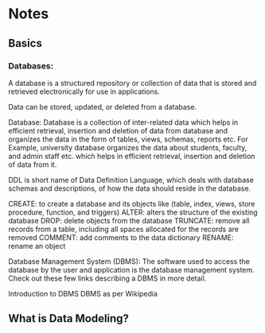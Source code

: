 # Notes

## Basics

### Databases: 
A database is a structured repository or collection of data that is stored and retrieved electronically for use in applications. 

Data can be stored, updated, or deleted from a database.

Database: Database is a collection of inter-related data which helps in efficient retrieval, insertion and deletion of data from database and organizes the data in the form of tables, views, schemas, reports etc. For Example, university database organizes the data about students, faculty, and admin staff etc. which helps in efficient retrieval, insertion and deletion of data from it.

DDL is short name of Data Definition Language, which deals with database schemas and descriptions, of how the data should reside in the database.

CREATE: to create a database and its objects like (table, index, views, store procedure, function, and triggers)
ALTER: alters the structure of the existing database
DROP: delete objects from the database
TRUNCATE: remove all records from a table, including all spaces allocated for the records are removed
COMMENT: add comments to the data dictionary
RENAME: rename an object

Database Management System (DBMS): The software used to access the database by the user and application is the database management system. Check out these few links describing a DBMS in more detail.

Introduction to DBMS
DBMS as per Wikipedia
## What is Data Modeling?
